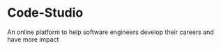 # Code-Studio
An online platform to help software engineers develop their careers and have more impact 
